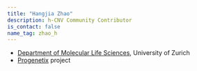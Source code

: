 ```yaml
---
title: "Hangjia Zhao"
description: h-CNV Community Contributor
is_contact: false
name_tag: zhao_h
---
```


* [Department of Molecular Life Sciences](https://info.baudisgroup.org/group/Hangjia_Zhao/), University of Zurich
* [Progenetix](http://progenetix.org) project

